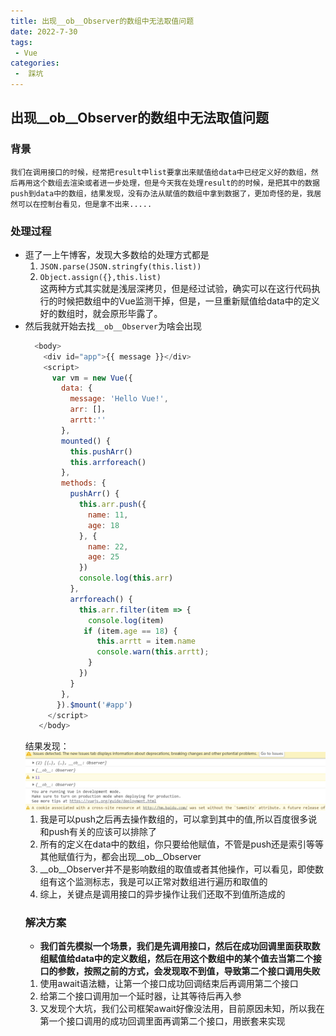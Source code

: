 ```yaml
---
title: 出现__ob__Observer的数组中无法取值问题
date: 2022-7-30
tags:
 - Vue
categories:
 -  踩坑
---  
```

##   出现__ob__Observer的数组中无法取值问题  
### 背景  
    我们在调用接口的时候，经常把result中list要拿出来赋值给data中已经定义好的数组，然后再用这个数组去渲染或者进一步处理，但是今天我在处理result的的时候，是把其中的数据push到data中的数组，结果发现，没有办法从赋值的数组中拿到数据了，更加奇怪的是，我居然可以在控制台看见，但是拿不出来.....    
### 处理过程   
+ 逛了一上午博客，发现大多数给的处理方式都是  
    1. `JSON.parse(JSON.stringfy(this.list))`   
    2. `Object.assign({},this.list)`  
    这两种方式其实就是浅层深拷贝，但是经过试验，确实可以在这行代码执行的时候把数组中的Vue监测干掉，但是，一旦重新赋值给data中的定义好的数组时，就会原形毕露了。  
+ 然后我就开始去找`__ob__Observer`为啥会出现  
    ```js
      <body>
        <div id="app">{{ message }}</div>
        <script>
          var vm = new Vue({
            data: {
              message: 'Hello Vue!',
              arr: []，
              arrtt:''
            },
            mounted() {
              this.pushArr()
              this.arrforeach()
            },
            methods: {
              pushArr() {
                this.arr.push({
                  name: 11,
                  age: 18
                }, {
                  name: 22,
                  age: 25
                })
                console.log(this.arr)
              },
              arrforeach() {
                this.arr.filter(item => {
                  console.log(item)
                 if (item.age == 18) {
                    this.arrtt = item.name
                    console.warn(this.arrtt);
                  }
                })
              }
            },
           }).$mount('#app')
         </script>
       </body>  
    ```   
    结果发现： 
      ![](./730pic/01.jpg)  
    1. 我是可以push之后再去操作数组的，可以拿到其中的值,所以百度很多说和push有关的应该可以排除了  
    2. 所有的定义在data中的数组，你只要给他赋值，不管是push还是索引等等其他赋值行为，都会出现__ob__Observer  
    3. __ob__Observer并不是影响数组的取值或者其他操作，可以看见，即使数组有这个监测标志，我是可以正常对数组进行遍历和取值的  
    4. 综上，关键点是调用接口的异步操作让我们还取不到值所造成的  
    ### 解决方案  
     + **我们首先模拟一个场景，我们是先调用接口，然后在成功回调里面获取数组赋值给data中的定义数组，然后在用这个数组中的某个值去当第二个接口的参数，按照之前的方式，会发现取不到值，导致第二个接口调用失败**  
     1. 使用await语法糖，让第一个接口成功回调结束后再调用第二个接口  
     2. 给第二个接口调用加一个延时器，让其等待后再入参  
     3. 又发现个大坑，我们公司框架await好像没法用，目前原因未知，所以我在第一个接口调用的成功回调里面再调第二个接口，用嵌套来实现   
